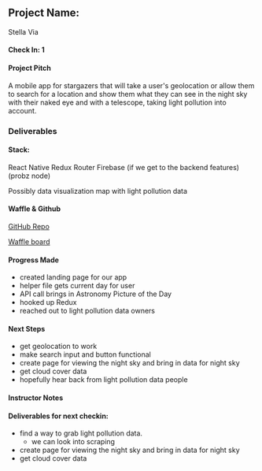 ## Project Name:

Stella Via

#### Check In: 1

#### Project Pitch

A mobile app for stargazers that will take a user's geolocation or allow them to search for a location and show them what they can see in the night sky with their naked eye and with a telescope, taking light pollution into account.

### Deliverables

#### Stack:

React Native
Redux
Router
Firebase (if we get to the backend features) (probz node)

Possibly data visualization map with light pollution data

#### Waffle & Github

[GitHub Repo](https://github.com/katiescruggs/stella-via)

[Waffle board](https://waffle.io/katiescruggs/stella-via/settings/sources)

#### Progress Made
* created landing page for our app
* helper file gets current day for user
* API call brings in Astronomy Picture of the Day
* hooked up Redux
* reached out to light pollution data owners

#### Next Steps
* get geolocation to work
* make search input and button functional
* create page for viewing the night sky and bring in data for night sky
* get cloud cover data
* hopefully hear back from light pollution data people 

#### Instructor Notes

#### Deliverables for next checkin:
* find a way to grab light pollution data. 
  - we can look into scraping 
* create page for viewing the night sky and bring in data for night sky
* get cloud cover data
